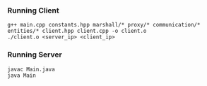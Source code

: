 ### Running Client

`g++ main.cpp constants.hpp marshall/* proxy/* communication/* entities/* client.hpp client.cpp -o client.o`  
`./client.o <server_ip> <client_ip>`

### Running Server

`javac Main.java`  
`java Main`

